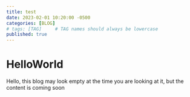 ```yaml
---
title: test
date: 2023-02-01 10:20:00 -0500
categories: [BLOG]
# tags: [TAG]     # TAG names should always be lowercase
published: true
---
```



# HelloWorld

Hello, this blog may look empty at the time you are looking at it, but the content is coming soon
